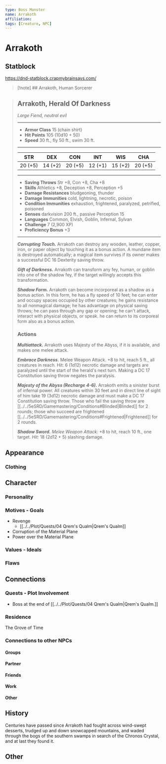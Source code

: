 ```yaml
---
type: Boss Monster
name: Arrakoth
affiliation: 
tags: [Creature, NPC]
---
```


# Arrakoth

## Statblock
https://dnd-statblock.crapmybrainsays.com/

> [!note] ## Arrakoth, Human Sorcerer

> ## Arrakoth, Herald Of Darkness  
>*Large Fiend, neutral evil*  
>___  
> - **Armor Class** 15 (chain shirt)  
> - **Hit Points** 105 (10d10 + 50)  
> - **Speed** 30 ft., fly 50 ft., swim 30 ft.  
>___  
>|STR|DEX|CON|INT|WIS|CHA|  
>|:---:|:---:|:---:|:---:|:---:|:---:|  
>|20 (+5)|14 (+2)|20 (+5)|12 (+1)|15 (+2)|20 (+5)|  
>___  
> - **Saving Throws** Str +8, Con +8, Cha +8  
> - **Skills** Athletics +8, Deception +8, Perception +5  
> - **Damage Resistances** bludgeoning, thunder  
> - **Damage Immunities** cold, lightning, necrotic, poison  
> - **Condition Immunities** exhaustion, frightened, paralyzed, petrified, poisoned  
> - **Senses** darkvision 200 ft., passive Perception 15  
> - **Languages** Common, Elvish, Goblin, Infernal, Sylvan  
> - **Challenge** 7 (2,900 XP)  
> - **Proficiency Bonus** +3  
>___  
> ***Corrupting Touch.*** Arrakoth can destroy any wooden, leather, copper, iron, or paper object by touching it as a bonus action. A mundane item is destroyed automatically; a magical item survives if its owner makes a successful DC 16 Dexterity saving throw.  
>  
> ***Gift of Darkness.*** Arrakoth can transform any fey, human, or goblin into one of the shadow fey, if the target willingly accepts this transformation.  
>  
> ***Shadow Form.*** Arrakoth can become incorporeal as a shadow as a bonus action. In this form, he has a fly speed of 10 feet; he can enter and occupy spaces occupied by other creatures; he gains resistance to all nonmagical damage; he has advantage on physical saving throws; he can pass through any gap or opening; he can't attack, interact with physical objects, or speak. he can return to its corporeal form also as a bonus action.  
> ### Actions  
> ***Multiattack.*** Arrakoth uses Majesty of the Abyss, if it is available, and makes one melee attack.  
>  
> ***Embrace Darkness.*** Melee Weapon Attack. +8 to hit, reach 5 ft., all creatures in reach. Hit: 6 (1d12) necrotic damage and targets are paralyzed until the start of the herald's next turn. Making a DC 17 Constitution saving throw negates the paralysis.  
>  
> ***Majesty of the Abyss (Recharge 4-6).*** Arrakoth emits a sinister burst of infernal power. All creatures within 30 feet and in direct line of sight of him take 19 (3d12) necrotic damage and must make a DC 17 Constitution saving throw. Those who fail the saving throw are [[../../5eSRD/Gamemastering/Conditions#Blinded|Blinded]] for 2 rounds; those who succeed are frightened [[../../5eSRD/Gamemastering/Conditions#Frightened|Frightened]] for 2 rounds.  
>  
> ***Shadow Sword.*** _Melee Weapon Attack:_ +8 to hit, reach 10 ft., one target. _Hit:_ 18 (2d12 + 5) slashing damage.


## Appearance

### Clothing


## Character

### Personality

### Motives - Goals
- Revenge 
	- [[../../Plot/Quests/04 Qrem's Qualm|Qrem's Qualm]]
- Corruption of the Material Plane 
- Power over the Material Plane 
### Values - Ideals

### Flaws


## Connections

### Quests - Plot Involvement
- Boss at the end of [[../../Plot/Quests/04 Qrem's Qualm|Qrem's Qualm.]]
### Residence
The Grove of Time
### Connections to other NPCs

#### Groups

#### Partner

#### Friends

#### Work

#### Other


## History

Centuries have passed since Arrakoth had fought across wind-swept desserts, trudged up and down snowcapped mountains, and waded through the bogs of the southern swamps in search of the Chronos Crystal, and at last they found it. 



## Other
